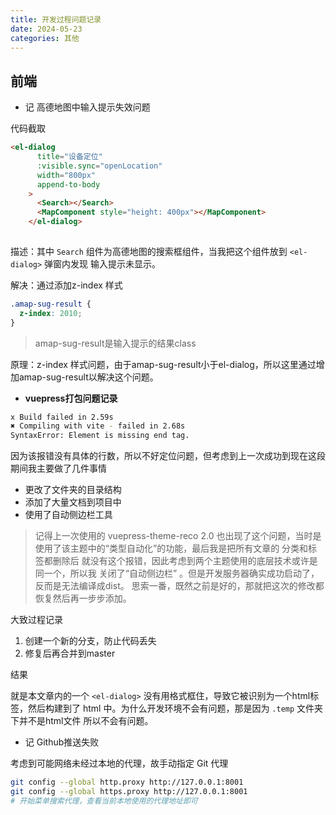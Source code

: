 ```yaml
---
title: 开发过程问题记录
date: 2024-05-23
categories: 其他
---
```




## 前端

- 记 高德地图中输入提示失效问题

代码截取

```html
<el-dialog
      title="设备定位"
      :visible.sync="openLocation"
      width="800px"
      append-to-body
    >
      <Search></Search>
      <MapComponent style="height: 400px"></MapComponent>
    </el-dialog>
    
```

描述：其中 `Search` 组件为高德地图的搜索框组件，当我把这个组件放到 `<el-dialog>` 弹窗内发现 输入提示未显示。

解决：通过添加z-index 样式

```css
.amap-sug-result {
  z-index: 2010;
}
```

> amap-sug-result是输入提示的结果class

原理：z-index 样式问题，由于amap-sug-result小于el-dialog，所以这里通过增加amap-sug-result以解决这个问题。

- **vuepress打包问题记录**

```bash
x Build failed in 2.59s
✖ Compiling with vite - failed in 2.68s
SyntaxError: Element is missing end tag.
```

因为该报错没有具体的行数，所以不好定位问题，但考虑到上一次成功到现在这段期间我主要做了几件事情

- 更改了文件夹的目录结构
- 添加了大量文档到项目中
- 使用了自动侧边栏工具

> 记得上一次使用的 vuepress-theme-reco 2.0 也出现了这个问题，当时是使用了该主题中的“类型自动化”的功能，最后我是把所有文章的 分类和标签都删除后 就没有这个报错，因此考虑到两个主题使用的底层技术或许是同一个，所以我 关闭了“自动侧边栏” 。但是开发服务器确实成功启动了，反而是无法编译成dist。 思索一番，既然之前是好的，那就把这次的修改都恢复然后再一步步添加。

大致过程记录

1. 创建一个新的分支，防止代码丢失
2. 修复后再合并到master
  
结果

就是本文章内的一个 `<el-dialog>` 没有用格式框住，导致它被识别为一个html标签，然后构建到了 html 中。为什么开发环境不会有问题，那是因为 `.temp` 文件夹下并不是html文件 所以不会有问题。

- 记 Github推送失败

考虑到可能网络未经过本地的代理，故手动指定 Git 代理

```bash
git config --global http.proxy http://127.0.0.1:8001 
git config --global https.proxy http://127.0.0.1:8001
# 开始菜单搜索代理，查看当前本地使用的代理地址即可

```
